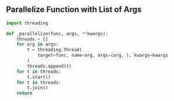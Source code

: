 ## Parallelize Function with List of Args
```python
import threading

def _parallelize(func, args, **kwargs):
    threads = []
    for arg in args:
        t = threading.Thread(
            target=func, name=arg, args=(arg, ), kwargs=kwargs
        )
        threads.append(t)
    for t in threads:
        t.start()
    for t in threads:
        t.join()
    return
```
